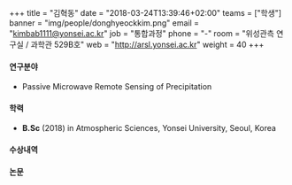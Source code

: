 ﻿+++
title = "김혁동"
date = "2018-03-24T13:39:46+02:00"
teams = ["학생"]
banner = "img/people/donghyeockkim.png"
email = "kimbab1111@yonsei.ac.kr"
job = "통합과정"
phone = "-"
room = "위성관측 연구실 / 과학관 529B호"
web = "http://arsl.yonsei.ac.kr"
weight = 40
+++

#### 연구분야
+ Passive Microwave Remote Sensing of Precipitation

#### 학력
 + **B.Sc** (2018) in Atmospheric Sciences, Yonsei University, Seoul, Korea

#### 수상내역


#### 논문


